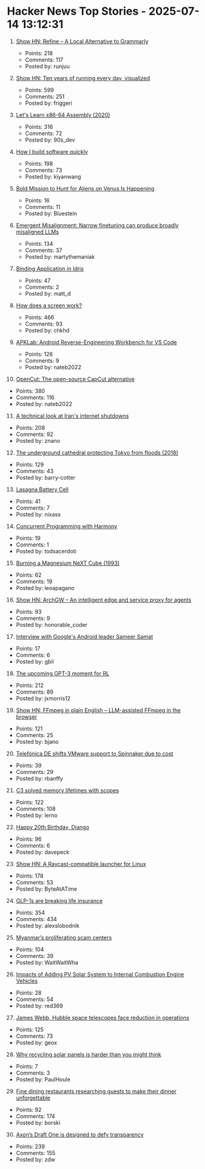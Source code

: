 # Hacker News Top Stories - 2025-07-14 13:12:31

1. [Show HN: Refine – A Local Alternative to Grammarly](https://refine.sh)
   - Points: 218
   - Comments: 117
   - Posted by: runjuu

2. [Show HN: Ten years of running every day, visualized](https://nodaysoff.run)
   - Points: 599
   - Comments: 251
   - Posted by: friggeri

3. [Let's Learn x86-64 Assembly (2020)](https://gpfault.net/posts/asm-tut-0.txt.html)
   - Points: 316
   - Comments: 72
   - Posted by: 90s_dev

4. [How I build software quickly](https://evanhahn.com/how-i-build-software-quickly/)
   - Points: 198
   - Comments: 73
   - Posted by: kiyanwang

5. [Bold Mission to Hunt for Aliens on Venus Is Happening](https://gizmodo.com/a-bold-mission-to-hunt-for-aliens-on-venus-is-actually-happening-2000627704)
   - Points: 16
   - Comments: 11
   - Posted by: Bluestein

6. [Emergent Misalignment: Narrow finetuning can produce broadly misaligned LLMs](https://arxiv.org/abs/2502.17424)
   - Points: 134
   - Comments: 37
   - Posted by: martythemaniak

7. [Binding Application in Idris](https://andrevidela.com/blog/2025/binding-application/)
   - Points: 47
   - Comments: 2
   - Posted by: matt_d

8. [How does a screen work?](https://www.makingsoftware.com/chapters/how-a-screen-works)
   - Points: 466
   - Comments: 93
   - Posted by: chkhd

9. [APKLab: Android Reverse-Engineering Workbench for VS Code](https://github.com/APKLab/APKLab)
   - Points: 126
   - Comments: 9
   - Posted by: nateb2022

10. [OpenCut: The open-source CapCut alternative](https://github.com/OpenCut-app/OpenCut)
   - Points: 380
   - Comments: 116
   - Posted by: nateb2022

11. [A technical look at Iran's internet shutdowns](https://zola.ink/blog/posts/a-technical-look-at-irans-internet-shutdown)
   - Points: 208
   - Comments: 92
   - Posted by: znano

12. [The underground cathedral protecting Tokyo from floods (2018)](https://www.bbc.com/future/article/20181129-the-underground-cathedral-protecting-tokyo-from-floods)
   - Points: 129
   - Comments: 43
   - Posted by: barry-cotter

13. [Lasagna Battery Cell](https://amazingribs.com/more-technique-and-science/more-cooking-science/reactive-pans/)
   - Points: 41
   - Comments: 7
   - Posted by: nixass

14. [Concurrent Programming with Harmony](https://harmony.cs.cornell.edu/book/)
   - Points: 19
   - Comments: 1
   - Posted by: todsacerdoti

15. [Burning a Magnesium NeXT Cube (1993)](https://simson.net/ref/1993/cubefire.html)
   - Points: 62
   - Comments: 19
   - Posted by: leoapagano

16. [Show HN: ArchGW – An intelligent edge and service proxy for agents](https://github.com/katanemo/archgw/)
   - Points: 93
   - Comments: 9
   - Posted by: honorable_coder

17. [Interview with Google's Android leader Sameer Samat](https://www.techradar.com/phones/android/i-think-you-see-the-future-first-on-android-googles-android-leader-sameer-samat)
   - Points: 17
   - Comments: 6
   - Posted by: gbil

18. [The upcoming GPT-3 moment for RL](https://www.mechanize.work/blog/the-upcoming-gpt-3-moment-for-rl/)
   - Points: 212
   - Comments: 89
   - Posted by: jxmorris12

19. [Show HN: FFmpeg in plain English – LLM-assisted FFmpeg in the browser](https://vidmix.app/ffmpeg-in-plain-english/)
   - Points: 121
   - Comments: 25
   - Posted by: bjano

20. [Telefónica DE shifts VMware support to Spinnaker due to cost](https://www.theregister.com/2025/07/11/telefnica_germany_shifts_vmware_support/)
   - Points: 39
   - Comments: 29
   - Posted by: rbanffy

21. [C3 solved memory lifetimes with scopes](https://c3-lang.org/blog/forget-borrow-checkers-c3-solved-memory-lifetimes-with-scopes/)
   - Points: 122
   - Comments: 108
   - Posted by: lerno

22. [Happy 20th Birthday, Django](https://www.djangoproject.com/weblog/2025/jul/13/happy-20th-birthday-django/)
   - Points: 96
   - Comments: 6
   - Posted by: davepeck

23. [Show HN: A Raycast-compatible launcher for Linux](https://github.com/ByteAtATime/raycast-linux)
   - Points: 178
   - Comments: 53
   - Posted by: ByteAtATime

24. [GLP-1s are breaking life insurance](https://www.glp1digest.com/p/how-glp-1s-are-breaking-life-insurance)
   - Points: 354
   - Comments: 434
   - Posted by: alexslobodnik

25. [Myanmar’s proliferating scam centers](https://asia.nikkei.com/static/vdata/infographics/myanmar-scam-centers/)
   - Points: 104
   - Comments: 39
   - Posted by: WaitWaitWha

26. [Impacts of Adding PV Solar System to Internal Combustion Engine Vehicles](https://www.jstor.org/stable/26169128)
   - Points: 28
   - Comments: 54
   - Posted by: red369

27. [James Webb, Hubble space telescopes face reduction in operations](https://www.astronomy.com/science/james-webb-hubble-space-telescopes-face-reduction-in-operations-over-funding-shortfalls/)
   - Points: 125
   - Comments: 73
   - Posted by: geox

28. [Why recycling solar panels is harder than you might think](https://theconversation.com/why-recycling-solar-panels-is-harder-than-you-might-think-an-electrical-engineer-explains-259115)
   - Points: 7
   - Comments: 3
   - Posted by: PaulHoule

29. [Fine dining restaurants researching guests to make their dinner unforgettable](https://www.sfgate.com/food/article/data-deep-dives-bay-area-fine-dining-restaurants-20404434.php)
   - Points: 92
   - Comments: 174
   - Posted by: borski

30. [Axon’s Draft One is designed to defy transparency](https://www.eff.org/deeplinks/2025/07/axons-draft-one-designed-defy-transparency)
   - Points: 239
   - Comments: 155
   - Posted by: zdw

